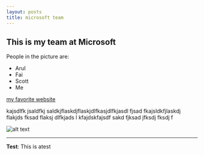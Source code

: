 ```yaml
---
layout: posts
title: microsoft team
---
```


## This is my team at Microsoft
People in the picture are:
- Arul
- Fai
- Scott
- Me

[my favorite website](http://www.fatiuo.github.io.com)

kajsdlfk jsaldfkj saldkjflaskdjflaskjdlfkasjdlfkjasdl fjsad fkajsldkfjlaskdj flakjds fksad flaksj dlfkjads l
kfajdskfajsdf sakd fjksad jfksdj fksdj f



![alt text](../assets/images/grouppic.jpg "Team Picture")

---
**Test**: This is atest
